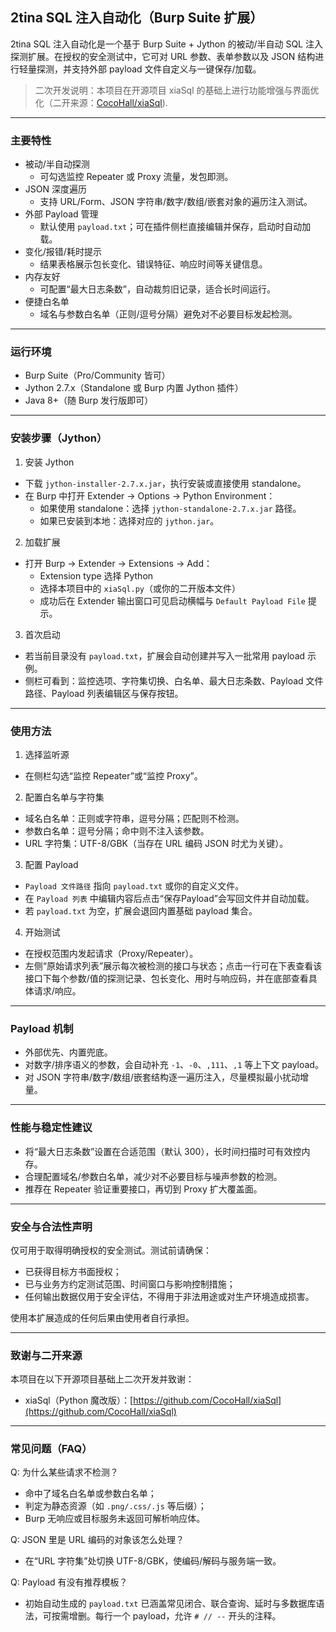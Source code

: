 ## 2tina SQL 注入自动化（Burp Suite 扩展）

2tina SQL 注入自动化是一个基于 Burp Suite + Jython 的被动/半自动 SQL 注入探测扩展。在授权的安全测试中，它可对 URL 参数、表单参数以及 JSON 结构进行轻量探测，并支持外部 payload 文件自定义与一键保存/加载。

> 二次开发说明：本项目在开源项目 xiaSql 的基础上进行功能增强与界面优化（二开来源：[CocoHall/xiaSql](https://github.com/CocoHall/xiaSql)).

---

### 主要特性

- 被动/半自动探测
  - 可勾选监控 Repeater 或 Proxy 流量，发包即测。
- JSON 深度遍历
  - 支持 URL/Form、JSON 字符串/数字/数组/嵌套对象的遍历注入测试。
- 外部 Payload 管理
  - 默认使用 `payload.txt`；可在插件侧栏直接编辑并保存，启动时自动加载。
- 变化/报错/耗时提示
  - 结果表格展示包长变化、错误特征、响应时间等关键信息。
- 内存友好
  - 可配置“最大日志条数”，自动裁剪旧记录，适合长时间运行。
- 便捷白名单
  - 域名与参数白名单（正则/逗号分隔）避免对不必要目标发起检测。

---

### 运行环境

- Burp Suite（Pro/Community 皆可）
- Jython 2.7.x（Standalone 或 Burp 内置 Jython 插件）
- Java 8+（随 Burp 发行版即可）

---

### 安装步骤（Jython）

1) 安装 Jython

- 下载 `jython-installer-2.7.x.jar`，执行安装或直接使用 standalone。
- 在 Burp 中打开 Extender → Options → Python Environment：
  - 如果使用 standalone：选择 `jython-standalone-2.7.x.jar` 路径。
  - 如果已安装到本地：选择对应的 `jython.jar`。

2) 加载扩展

- 打开 Burp → Extender → Extensions → Add：
  - Extension type 选择 Python
  - 选择本项目中的 `xiaSql.py`（或你的二开版本文件）
  - 成功后在 Extender 输出窗口可见启动横幅与 `Default Payload File` 提示。

3) 首次启动

- 若当前目录没有 `payload.txt`，扩展会自动创建并写入一批常用 payload 示例。
- 侧栏可看到：监控选项、字符集切换、白名单、最大日志条数、Payload 文件路径、Payload 列表编辑区与保存按钮。

---

### 使用方法

1) 选择监听源

- 在侧栏勾选“监控 Repeater”或“监控 Proxy”。

2) 配置白名单与字符集

- 域名白名单：正则或字符串，逗号分隔；匹配则不检测。
- 参数白名单：逗号分隔；命中则不注入该参数。
- URL 字符集：UTF-8/GBK（当存在 URL 编码 JSON 时尤为关键）。

3) 配置 Payload

- `Payload 文件路径` 指向 `payload.txt` 或你的自定义文件。
- 在 `Payload 列表` 中编辑内容后点击“保存Payload”会写回文件并自动加载。
- 若 `payload.txt` 为空，扩展会退回内置基础 payload 集合。

4) 开始测试

- 在授权范围内发起请求（Proxy/Repeater）。
- 左侧“原始请求列表”展示每次被检测的接口与状态；点击一行可在下表查看该接口下每个参数/值的探测记录、包长变化、用时与响应码，并在底部查看具体请求/响应。

---

### Payload 机制

- 外部优先、内置兜底。
- 对数字/排序语义的参数，会自动补充 `-1`、`-0`、`,111`、`,1` 等上下文 payload。
- 对 JSON 字符串/数字/数组/嵌套结构逐一遍历注入，尽量模拟最小扰动增量。

---

### 性能与稳定性建议

- 将“最大日志条数”设置在合适范围（默认 300），长时间扫描时可有效控内存。
- 合理配置域名/参数白名单，减少对不必要目标与噪声参数的检测。
- 推荐在 Repeater 验证重要接口，再切到 Proxy 扩大覆盖面。

---

### 安全与合法性声明

仅可用于取得明确授权的安全测试。测试前请确保：

- 已获得目标方书面授权；
- 已与业务方约定测试范围、时间窗口与影响控制措施；
- 任何输出数据仅用于安全评估，不得用于非法用途或对生产环境造成损害。

使用本扩展造成的任何后果由使用者自行承担。

---

### 致谢与二开来源

本项目在以下开源项目基础上二次开发并致谢：

- xiaSql（Python 魔改版）：[https://github.com/CocoHall/xiaSql](https://github.com/CocoHall/xiaSql)

---

### 常见问题（FAQ）

Q: 为什么某些请求不检测？

- 命中了域名白名单或参数白名单；
- 判定为静态资源（如 `.png/.css/.js` 等后缀）；
- Burp 无响应或目标服务未返回可解析响应体。

Q: JSON 里是 URL 编码的对象该怎么处理？

- 在“URL 字符集”处切换 UTF-8/GBK，使编码/解码与服务端一致。

Q: Payload 有没有推荐模板？

- 初始自动生成的 `payload.txt` 已涵盖常见闭合、联合查询、延时与多数据库语法，可按需增删。每行一个 payload，允许 `# // --` 开头的注释。


